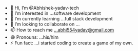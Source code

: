 - 👋 Hi, I’m @Abhishek-yadav-tech
- 👀 I’m interested in ...software development
- 🌱 I’m currently learning ...full stack development
- 💞️ I’m looking to collaborate on ...
- 📫 How to reach me ...abhi554yadav@gmail.com
- 😄 Pronouns: ...his/him
- ⚡ Fun fact: ...i started coding to create a game of my own.

<!---
Abhishek-yadav-tech/Abhishek-yadav-tech is a ✨ special ✨ repository because its `README.md` (this file) appears on your GitHub profile.
You can click the Preview link to take a look at your changes.
--->
